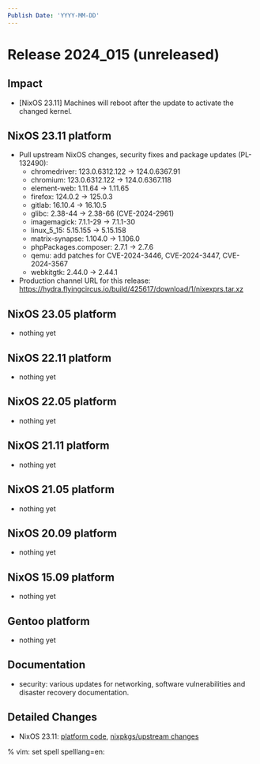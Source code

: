 ```yaml
---
Publish Date: 'YYYY-MM-DD'
---
```


# Release 2024_015 (unreleased)

## Impact

- \[NixOS 23.11\] Machines will reboot after the update to activate the
   changed kernel.

## NixOS 23.11 platform

- Pull upstream NixOS changes, security fixes and package updates (PL-132490):
  - chromedriver: 123.0.6312.122 -> 124.0.6367.91
  - chromium: 123.0.6312.122 -> 124.0.6367.118
  - element-web: 1.11.64 -> 1.11.65
  - firefox: 124.0.2 -> 125.0.3
  - gitlab: 16.10.4 -> 16.10.5
  - glibc: 2.38-44 -> 2.38-66 (CVE-2024-2961)
  - imagemagick: 7.1.1-29 -> 7.1.1-30
  - linux_5_15: 5.15.155 -> 5.15.158
  - matrix-synapse: 1.104.0 -> 1.106.0
  - phpPackages.composer: 2.7.1 -> 2.7.6
  - qemu: add patches for CVE-2024-3446, CVE-2024-3447, CVE-2024-3567
  - webkitgtk: 2.44.0 → 2.44.1
- Production channel URL for this release: https://hydra.flyingcircus.io/build/425617/download/1/nixexprs.tar.xz


## NixOS 23.05 platform

- nothing yet

## NixOS 22.11 platform

- nothing yet

## NixOS 22.05 platform

- nothing yet

## NixOS 21.11 platform

- nothing yet

## NixOS 21.05 platform

- nothing yet

## NixOS 20.09 platform

- nothing yet

## NixOS 15.09 platform

- nothing yet

## Gentoo platform

- nothing yet

## Documentation

- security: various updates for networking, software vulnerabilities and disaster recovery documentation.

## Detailed Changes

- NixOS 23.11: [platform code](https://github.com/flyingcircusio/fc-nixos/compare/fc/r2024_014/23.11...b0094c2357dadb851eb815b77d90ba2a763a23d1),
 [nixpkgs/upstream changes](https://github.com/flyingcircusio/nixpkgs/compare/c0bcdbf87575a89263497d36a1cb60882cae98e6...74af142a49fdd56119868d5d77cac55801b2953a)

% vim: set spell spelllang=en:
